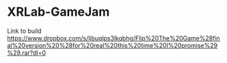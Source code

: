 # XRLab-GameJam

Link to build
https://www.dropbox.com/s/ljbuqlps3lkqbhg/Flip%20The%20Game%28final%20version%20%28for%20real%20this%20time%20I%20promise%29%29.rar?dl=0
